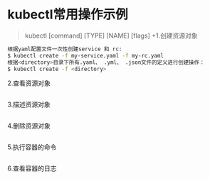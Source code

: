 # kubectl常用操作示例
> kubectl  [command]  [TYPE]  [NAME]  [flags]
+1.创建资源对象
```bash
根据yaml配置文件一次性创建service 和 rc:
$ kubectl create -f my-service.yaml -f my-rc.yaml
根据<directory>目录下所有.yaml、 .yml、 .json文件的定义进行创建操作：
$ kubectl create -f <directory>
```

2.查看资源对象
```bash
```

3.描述资源对象
```bash
```

4.删除资源对象
```bash
```

5.执行容器的命令
```bash
```

6.查看容器的日志
```bash
```



